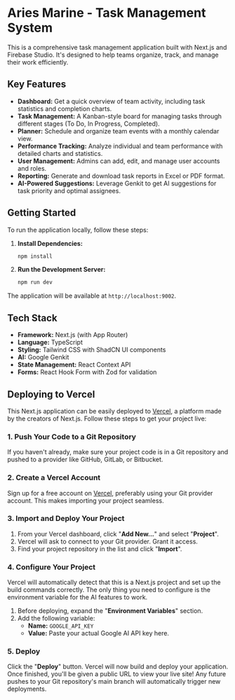# Aries Marine - Task Management System

This is a comprehensive task management application built with Next.js and Firebase Studio. It's designed to help teams organize, track, and manage their work efficiently.

## Key Features

- **Dashboard:** Get a quick overview of team activity, including task statistics and completion charts.
- **Task Management:** A Kanban-style board for managing tasks through different stages (To Do, In Progress, Completed).
- **Planner:** Schedule and organize team events with a monthly calendar view.
- **Performance Tracking:** Analyze individual and team performance with detailed charts and statistics.
- **User Management:** Admins can add, edit, and manage user accounts and roles.
- **Reporting:** Generate and download task reports in Excel or PDF format.
- **AI-Powered Suggestions:** Leverage Genkit to get AI suggestions for task priority and optimal assignees.

## Getting Started

To run the application locally, follow these steps:

1.  **Install Dependencies:**
    ```bash
    npm install
    ```

2.  **Run the Development Server:**
    ```bash
    npm run dev
    ```

The application will be available at `http://localhost:9002`.

## Tech Stack

- **Framework:** Next.js (with App Router)
- **Language:** TypeScript
- **Styling:** Tailwind CSS with ShadCN UI components
- **AI:** Google Genkit
- **State Management:** React Context API
- **Forms:** React Hook Form with Zod for validation

## Deploying to Vercel

This Next.js application can be easily deployed to [Vercel](https://vercel.com), a platform made by the creators of Next.js. Follow these steps to get your project live:

### 1. Push Your Code to a Git Repository

If you haven't already, make sure your project code is in a Git repository and pushed to a provider like GitHub, GitLab, or Bitbucket.

### 2. Create a Vercel Account

Sign up for a free account on [Vercel](https://vercel.com/signup), preferably using your Git provider account. This makes importing your project seamless.

### 3. Import and Deploy Your Project

1.  From your Vercel dashboard, click "**Add New...**" and select "**Project**".
2.  Vercel will ask to connect to your Git provider. Grant it access.
3.  Find your project repository in the list and click "**Import**".

### 4. Configure Your Project

Vercel will automatically detect that this is a Next.js project and set up the build commands correctly. The only thing you need to configure is the environment variable for the AI features to work.

1.  Before deploying, expand the "**Environment Variables**" section.
2.  Add the following variable:
    *   **Name:** `GOOGLE_API_KEY`
    *   **Value:** Paste your actual Google AI API key here.

### 5. Deploy

Click the "**Deploy**" button. Vercel will now build and deploy your application. Once finished, you'll be given a public URL to view your live site! Any future pushes to your Git repository's main branch will automatically trigger new deployments.

